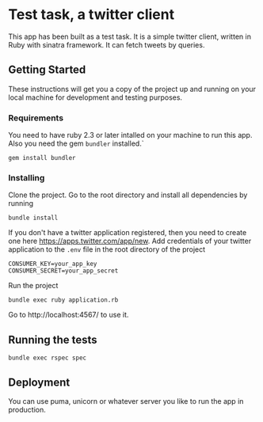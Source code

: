 # Test task, a twitter client

This app has been built as a test task. It is a simple twitter client, written in Ruby with sinatra framework. It can fetch tweets by queries.

## Getting Started

These instructions will get you a copy of the project up and running on your local machine for development and testing purposes.

### Requirements

You need to have ruby 2.3 or later intalled on your machine to run this app. Also you need the gem `bundler` installed.`

```
gem install bundler
```

### Installing

Clone the project. Go to the root directory and install all dependencies by running

```
bundle install
```

If you don't have a twitter application registered, then you need to create one here https://apps.twitter.com/app/new.
Add credentials of your twitter application to the `.env` file in the root directory of the project

```
CONSUMER_KEY=your_app_key
CONSUMER_SECRET=your_app_secret
```

Run the project

```
bundle exec ruby application.rb
```

Go to http://localhost:4567/ to use it.

## Running the tests

```
bundle exec rspec spec
```

## Deployment

You can use puma, unicorn or whatever server you like to run the app in production.
